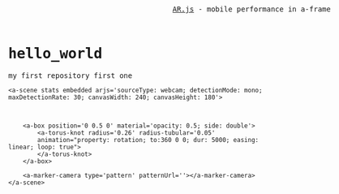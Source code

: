 # hello_world
my first repository
first one
<!DOCTYPE html>
<!-- include aframe -->

<script src="vendor/aframe/build/aframe.js"></script>
<!-- include aframe-ar.js -->

<script src="../build/aframe-ar.js"></script>

<body style='margin : 0px; overflow: hidden; font-family: Monospace;'><div style='position: fixed; top: 10px; width:100%; text-align: center; z-index: 1;'>
	<a href="https://github.com/jeromeetienne/AR.js/" target="_blank">AR.js</a> - mobile performance in a-frame
	<br/>
	
</div>
	
	<a-scene stats embedded arjs='sourceType: webcam; detectionMode: mono; maxDetectionRate: 30; canvasWidth: 240; canvasHeight: 180'>

		

		<a-box position='0 0.5 0' material='opacity: 0.5; side: double'>
			<a-torus-knot radius='0.26' radius-tubular='0.05'
			animation="property: rotation; to:360 0 0; dur: 5000; easing: linear; loop: true">
			</a-torus-knot>
		</a-box>

		<a-marker-camera type='pattern' patternUrl=''></a-marker-camera>
	</a-scene>
</body>
</html>

